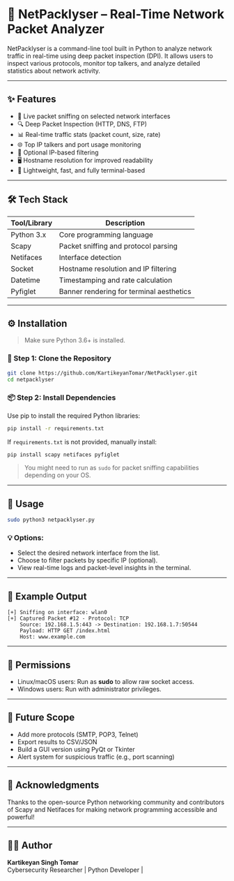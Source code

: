 

# 🧠 NetPacklyser – Real-Time Network Packet Analyzer

NetPacklyser is a command-line tool built in Python to analyze network traffic in real-time using deep packet inspection (DPI). It allows users to inspect various protocols, monitor top talkers, and analyze detailed statistics about network activity.

---

## ✨ Features

- 📡 Live packet sniffing on selected network interfaces
- 🔍 Deep Packet Inspection (HTTP, DNS, FTP)
- 📊 Real-time traffic stats (packet count, size, rate)
- 🌐 Top IP talkers and port usage monitoring
- 🎯 Optional IP-based filtering
- 🖥️ Hostname resolution for improved readability
- 🧩 Lightweight, fast, and fully terminal-based

---

## 🛠️ Tech Stack

| Tool/Library | Description |
|--------------|-------------|
| Python 3.x | Core programming language |
| Scapy       | Packet sniffing and protocol parsing |
| Netifaces   | Interface detection |
| Socket      | Hostname resolution and IP filtering |
| Datetime    | Timestamping and rate calculation |
| Pyfiglet    | Banner rendering for terminal aesthetics |

---

## ⚙️ Installation

> Make sure Python 3.6+ is installed.

### 🔧 Step 1: Clone the Repository
```bash
git clone https://github.com/KartikeyanTomar/NetPacklyser.git
cd netpacklyser
```

### 📦 Step 2: Install Dependencies
Use pip to install the required Python libraries:

```bash
pip install -r requirements.txt
```

If `requirements.txt` is not provided, manually install:

```bash
pip install scapy netifaces pyfiglet
```

> You might need to run as `sudo` for packet sniffing capabilities depending on your OS.

---

## 🚀 Usage

```bash
sudo python3 netpacklyser.py
```

### 💡 Options:

- Select the desired network interface from the list.
- Choose to filter packets by specific IP (optional).
- View real-time logs and packet-level insights in the terminal.

---

## 🧪 Example Output

```
[+] Sniffing on interface: wlan0
[+] Captured Packet #12 - Protocol: TCP
    Source: 192.168.1.5:443 -> Destination: 192.168.1.7:50544
    Payload: HTTP GET /index.html
    Host: www.example.com
```

---

## 🔐 Permissions

- Linux/macOS users: Run as **sudo** to allow raw socket access.
- Windows users: Run with administrator privileges.

---

## 🧩 Future Scope

- Add more protocols (SMTP, POP3, Telnet)
- Export results to CSV/JSON
- Build a GUI version using PyQt or Tkinter
- Alert system for suspicious traffic (e.g., port scanning)

---

## 🙌 Acknowledgments

Thanks to the open-source Python networking community and contributors of Scapy and Netifaces for making network programming accessible and powerful!

---

## 🧑‍💻 Author

**Kartikeyan Singh Tomar**  
Cybersecurity Researcher | Python Developer | 

```
